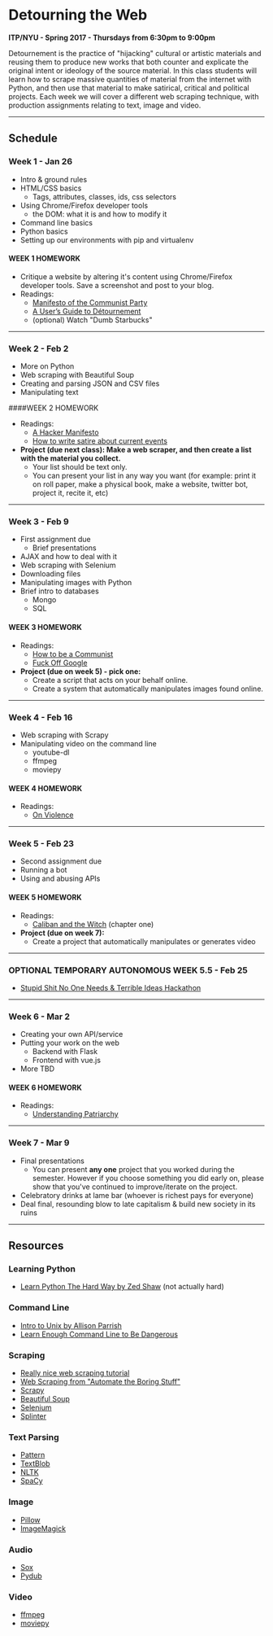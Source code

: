 # Detourning the Web
**ITP/NYU - Spring 2017 - Thursdays from 6:30pm to 9:00pm**

Detournement is the practice of "hijacking" cultural or artistic materials and reusing them to produce new works that both counter and explicate the original intent or ideology of the source material. In this class students will learn how to scrape massive quantities of material from the internet with Python, and then use that material to make satirical, critical and political projects. Each week we will cover a different web scraping technique, with production assignments relating to text, image and video.

***

## Schedule

### Week 1 - Jan 26
* Intro & ground rules
* HTML/CSS basics
 	* Tags, attributes, classes, ids, css selectors
* Using Chrome/Firefox developer tools
	* the DOM: what it is and how to modify it
* Command line basics
* Python basics
* Setting up our environments with pip and virtualenv

#### WEEK 1 HOMEWORK
* Critique a website by altering it's content using Chrome/Firefox developer tools. Save a screenshot and post to your blog.
* Readings:
	* [Manifesto of the Communist Party](https://www.marxists.org/archive/marx/works/1848/communist-manifesto/)
	* [A User’s Guide to Détournement](http://www.bopsecrets.org/SI/detourn.htm)
	* (optional) Watch "Dumb Starbucks"


***
 
### Week 2 - Feb 2 
* More on Python
* Web scraping with Beautiful Soup
* Creating and parsing JSON and CSV files
* Manipulating text

####WEEK 2 HOMEWORK
* Readings:
	* [A Hacker Manifesto](http://www.neme.org/texts/hacker-manifesto)
	* [How to write satire about current events](http://www.wikihow.com/Write-Satire-About-Current-Events)
* **Project (due next class): Make a web scraper, and then create a list with the material you collect.**
 	* Your list should be text only.
	* You can present your list in any way you want (for example: print it on roll paper, make a physical book, make a website, twitter bot, project it, recite it, etc)

***

### Week 3 - Feb 9
* First assignment due
	* Brief presentations
* AJAX and how to deal with it
* Web scraping with Selenium
* Downloading files
* Manipulating images with Python
* Brief intro to databases
	* Mongo
	* SQL

#### WEEK 3 HOMEWORK
* Readings:
	* [How to be a Communist](http://www.wikihow.com/Be-a-Communist)
	* [Fuck Off Google](https://events.ccc.de/congress/2014/Fahrplan/system/attachments/2530/original/fuckoffgoogleeng.pdf)
* **Project (due on week 5) - pick one:**
	* Create a script that acts on your behalf online.
	* Create a system that automatically manipulates images found online. 

***

### Week 4 - Feb 16
* Web scraping with Scrapy
* Manipulating video on the command line
	* youtube-dl
	* ffmpeg
	* moviepy

	
#### WEEK 4 HOMEWORK
* Readings:
	* [On Violence](http://abahlali.org/files/On_Violence.pdf)

***

### Week 5 - Feb 23
* Second assignment due
* Running a bot
* Using and abusing APIs

#### WEEK 5 HOMEWORK
* Readings:
	* [Caliban and the Witch](https://libcom.org/files/Caliban%20and%20the%20Witch.pdf) (chapter one)
* **Project (due on week 7):**
	* Create a project that automatically manipulates or generates video

***

### OPTIONAL TEMPORARY AUTONOMOUS WEEK 5.5 - Feb 25
* [Stupid Shit No One Needs & Terrible Ideas Hackathon](http://stupidhackathon.com)
	
***

### Week 6 - Mar 2
* Creating your own API/service
* Putting your work on the web
	* Backend with Flask
	* Frontend with vue.js
* More TBD

#### WEEK 6 HOMEWORK
* Readings:
	* [Understanding Patriarchy](http://imaginenoborders.org/pdf/zines/UnderstandingPatriarchy.pdf)

***

### Week 7 - Mar 9
* Final presentations
	* You can present **any one** project that you worked during the semester. However if you choose something you did early on, please show that you've continued to improve/iterate on the project.
* Celebratory drinks at lame bar (whoever is richest pays for everyone)
* Deal final, resounding blow to late capitalism & build new society in its ruins

*** 

## Resources

### Learning Python
* [Learn Python The Hard Way by Zed Shaw](https://learnpythonthehardway.org/book/) (not actually hard)

### Command Line
* [Intro to Unix by Allison Parrish](http://www.decontextualize.com/teaching/rwet/introduction-and-unix-tutorial/)
* [Learn Enough Command Line to Be Dangerous](https://www.learnenough.com/command-line-tutorial)

### Scraping
* [Really nice web scraping tutorial](https://first-web-scraper.readthedocs.io/en/latest/)
* [Web Scraping from "Automate the Boring Stuff"](https://automatetheboringstuff.com/chapter11/)
* [Scrapy](https://scrapy.org/)
* [Beautiful Soup](https://www.crummy.com/software/BeautifulSoup/)
* [Selenium](http://selenium-python.readthedocs.io/)
* [Splinter](http://splinter.readthedocs.io/en/latest/index.html)

### Text Parsing
* [Pattern](http://www.clips.ua.ac.be/pages/pattern-en)
* [TextBlob](https://textblob.readthedocs.io/)
* [NLTK](http://www.nltk.org/)
* [SpaCy](https://spacy.io/)

### Image
* [Pillow](https://pillow.readthedocs.io/en/4.0.x/)
* [ImageMagick](https://www.imagemagick.org/script/index.php)

### Audio
* [Sox](http://sox.sourceforge.net/)
* [Pydub](http://pydub.com/)

### Video
* [ffmpeg](https://ffmpeg.org/)
* [moviepy](http://zulko.github.io/moviepy/)
